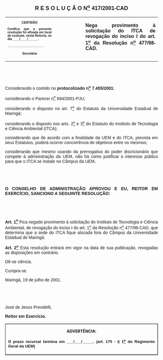 <BODY>

<B><FONT FACE="Arial" SIZE=4><P ALIGN="CENTER"><A NAME="_Toc445798786"></P>
<P ALIGN="CENTER">R E S O L U &Ccedil; &Atilde; O  N<U><SUP>o</U></SUP>  417/2001-CAD</P>
</B></FONT><FONT FACE="Arial"><P ALIGN="JUSTIFY"></P></FONT>
<TABLE CELLSPACING=0 BORDER=0 CELLPADDING=7 WIDTH=612>
<TR><TD WIDTH="32%" VALIGN="TOP">
<B><FONT FACE="Arial" SIZE=1><P ALIGN="CENTER">CERTID&Atilde;O</P>
<P ALIGN="JUSTIFY">   Certifico que a presente resolu&ccedil;&atilde;o foi afixada em local de costume, nesta Reitoria, no dia ____/____/______.</P>
<P ALIGN="JUSTIFY"></P>
<P ALIGN="JUSTIFY">______________________</P>
<P ALIGN="CENTER">Secret&aacute;ria</B></FONT></TD>
<TD WIDTH="19%" VALIGN="TOP">&nbsp;</TD>
<TD WIDTH="49%" VALIGN="TOP">
<B><FONT FACE="Arial"><P ALIGN="JUSTIFY">Nega provimento &agrave; solicita&ccedil;&atilde;o do ITCA de revoga&ccedil;&atilde;o do inciso I do art. 1<U><SUP>o</U></SUP> da Resolu&ccedil;&atilde;o n<U><SUP>o</U></SUP> 477/98-CAD.</B></FONT></TD>
</TR>
</TABLE>

<FONT FACE="Arial"><P ALIGN="JUSTIFY"></P>
<P ALIGN="JUSTIFY">&nbsp;</P>
<P ALIGN="JUSTIFY">&nbsp;</P>
<P ALIGN="JUSTIFY">&#9;Considerando o contido no <B>protocolizado n<U><SUP>o</U></SUP> 7.455/2001</B>;</P>
<P ALIGN="JUSTIFY">&#9;considerando o Parecer n<U><SUP>o</U></SUP> 694/2001-PJU;</P>
<P ALIGN="JUSTIFY">&#9;considerando o disposto no art. 7<U><SUP>o</U></SUP> do Estatuto da Universidade Estadual de Maring&aacute;;</P>
<P ALIGN="JUSTIFY">&#9;considerando o disposto nos arts. 2<U><SUP>o</U></SUP> e 3<U><SUP>o</U></SUP> do Estatuto do Instituto de Tecnologia e Ci&ecirc;ncia Ambiental (ITCA);</P>
<P ALIGN="JUSTIFY">&#9;considerando que de acordo com a finalidade da UEM e do ITCA, prevista em seus Estatutos, poder&aacute; ocorrer concorr&ecirc;ncia de objetivos entre os mesmos;</P>
<P ALIGN="JUSTIFY">&#9;considerando que mesmo usando da prerrogativa do poder discricion&aacute;rio que compete &agrave; administra&ccedil;&atilde;o da UEM, n&atilde;o h&aacute; como justificar o interesse p&uacute;blico para que o ITCA se instale no C&acirc;mpus da UEM,</P>
<P ALIGN="JUSTIFY"></P>
<P ALIGN="JUSTIFY">&nbsp;</P>
<P ALIGN="JUSTIFY">&nbsp;</P>
<B><P ALIGN="JUSTIFY">O CONSELHO DE ADMINISTRA&Ccedil;&Atilde;O APROVOU E EU, REITOR EM EXERC&Iacute;CIO, SANCIONO A SEGUINTE RESOLU&Ccedil;&Atilde;O:</P>
</B><P ALIGN="JUSTIFY"></P>
<P ALIGN="JUSTIFY">&nbsp;</P>
<P ALIGN="JUSTIFY">&nbsp;</P>
<B><P ALIGN="JUSTIFY">Art. 1<U><SUP>o</B></U></SUP> Fica negado provimento &agrave; solicita&ccedil;&atilde;o do Instituto de Tecnologia e Ci&ecirc;ncia Ambiental, de revoga&ccedil;&atilde;o do inciso I do art. 1<U><SUP>o</U></SUP> da Resolu&ccedil;&atilde;o n<U><SUP>o</U></SUP> 477/98-CAD, que determina que a sede do ITCA fique alocada fora do C&acirc;mpus da Universidade Estadual de Maring&aacute;.</P>
<B><P ALIGN="JUSTIFY">Art. 2<U><SUP>o</U></SUP> </B>Esta resolu&ccedil;&atilde;o entrar&aacute; em vigor na data de sua publica&ccedil;&atilde;o, revogadas as disposi&ccedil;&otilde;es em contr&aacute;rio.</P>
<P ALIGN="JUSTIFY">&#9;D&ecirc;-se ci&ecirc;ncia.</P>
<P ALIGN="JUSTIFY">&#9;Cumpra-se.</P>
<P ALIGN="JUSTIFY">Maring&aacute;, 19 de julho de 2001.</P>
<P ALIGN="JUSTIFY"></P>
<P ALIGN="JUSTIFY">&nbsp;</P>
<P ALIGN="JUSTIFY">&nbsp;</P>
<P ALIGN="JUSTIFY">Jos&eacute; de Jesus Previdelli,</P>
<B><P ALIGN="JUSTIFY">Reitor em Exerc&iacute;cio.</P>
<P ALIGN="JUSTIFY"></P></B></FONT>
<TABLE BORDER CELLSPACING=1 CELLPADDING=4 WIDTH=207>
<TR><TD VALIGN="TOP">
<B><FONT SIZE=2><P ALIGN="CENTER">ADVERT&Ecirc;NCIA:</P>
</FONT><FONT FACE="Arial" SIZE=2><P ALIGN="JUSTIFY">O prazo recursal termina em ___/___/_____. (art. 175 - § 1<U><SUP>o</U></SUP> do Regimento Geral da UEM)</B></FONT></TD>
</TR>
</TABLE>

<FONT SIZE=2><P></A></P></FONT></BODY>
